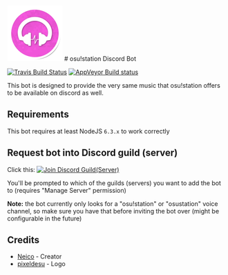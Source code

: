 <img src="/osu!station-logo.png" alt="osu!station Logo" width="128">
# osu!station Discord Bot

[![Travis Build Status](https://travis-ci.org/yas-online/osustation-discord.svg?branch=master)](https://travis-ci.org/yas-online/osustation-discord)
[![AppVeyor Build status](https://ci.appveyor.com/api/projects/status/8dk7j9jq1alft34s/branch/master?svg=true)](https://ci.appveyor.com/project/neico/osustation-discord/branch/master)

This bot is designed to provide the very same music that osu!station offers to be available on discord as well.

## Requirements

This bot requires at least NodeJS `6.3.x` to work correctly

## Request bot into Discord guild (server)
Click this: [<img src="https://discordapp.com/assets/fc0b01fe10a0b8c602fb0106d8189d9b.png" alt="Join Discord Guild(Server)" width="128">](https://discordapp.com/oauth2/authorize?client_id=202246859408932864&scope=bot)

You'll be prompted to which of the guilds (servers) you want to add the bot to (requires "Manage Server" permission)

**Note:** the bot currently only looks for a "osu!station" or "osustation" voice channel, so make sure you have that before inviting the bot over (might be configurable in the future)

## Credits

- [Neico](https://github.com/neico) - Creator
- [pixeldesu](https://github.com/pixeldesu) - Logo

